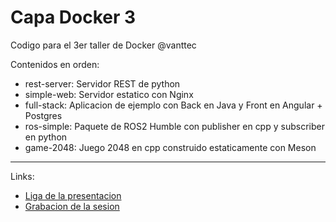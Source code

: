 # Capa Docker 3

Codigo para el 3er taller de Docker @vanttec

Contenidos en orden:
* rest-server: Servidor REST de python
* simple-web: Servidor estatico con Nginx
* full-stack: Aplicacion de ejemplo con Back en Java y Front en Angular + Postgres
* ros-simple: Paquete de ROS2 Humble con publisher en cpp y subscriber en python
* game-2048: Juego 2048 en cpp construido estaticamente con Meson

---

Links: 
* [Liga de la presentacion](https://docs.google.com/presentation/d/1ctbxn0hxcof3sFFcTF-EBctwiiq-BUPQSa7KzUeb_gE/edit?usp=sharing)
* [Grabacion de la sesion]()

